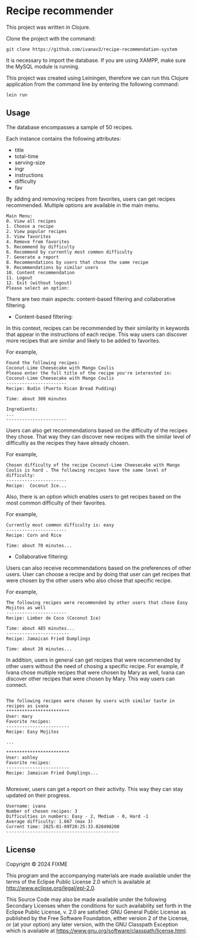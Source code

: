 # Recipe recommender

This project was written in Clojure.

Clone the project with the command:

`git clone https://github.com/ivanav3/recipe-recommendation-system`

It is necessary to import the database. If you are using XAMPP, make sure the MySQL module is running.

This project was created using Leiningen, therefore we can run this Clojure application from the command line by entering the following command:

`lein run`

## Usage

The database encompasses a sample of 50 recipes.

Each instance contains the following attributes:

- title
- total-time
- serving-size
- ingr
- instructions
- difficulty
- fav

By adding and removing recipes from favorites, users can get recipes recommended. Multiple options are available in the main menu.

```Welcome, user
Main Menu:
0. View all recipes
1. Choose a recipe
2. View popular recipes
3. View favorites
4. Remove from favorites
5. Recommend by difficulty
6. Recommend by currently most common difficulty
7. Generate a report
8. Recommendations by users that chose the same recipe
9. Recommendations by similar users
10. Content recommendation
11. Logout
12. Exit (without logout)
Please select an option:
```

There are two main aspects: content-based filtering and collaborative filtering.

- Content-based filtering:

In this context, recipes can be recommended by their similarity in keywords that appear in the instructions of each recipe. This way users can discover more recipes that are similar and likely to be added to favorites.

For example,

```
Found the following recipes:
Coconut-Lime Cheesecake with Mango Coulis
Please enter the full title of the recipe you're interested in:
Coconut-Lime Cheesecake with Mango Coulis
-----------------------
Recipe: Budin (Puerto Rican Bread Pudding)

Time: about 300 minutes

Ingredients:
...
-----------------------
```

Users can also get recommendations based on the difficulty of the recipes they chose. That way they can discover new recipes with the similar level of difficultiy as the recipes they have already chosen.

For example,

```
Chosen difficulty of the recipe Coconut-Lime Cheesecake with Mango Coulis is hard . The following recipes have the same level of difficulty:
-----------------------
Recipe:  Coconut Ice...
```

Also, there is an option which enables users to get recipes based on the most common difficulty of their favorites.

For example,

```
Currently most common difficulty is: easy
-----------------------
Recipe: Corn and Rice

Time: about 70 minutes...
```

- Collaborative filtering:

Users can also receive recommendations based on the preferences of other users. User can choose a recipe and by doing that user can get recipes that were chosen by the other users who also chose that specific recipe.

For example,

```
The following recipes were recommended by other users that chose Easy Mojitos as well
-----------------------
Recipe: Limber de Coco (Coconut Ice)

Time: about 485 minutes...
------------------------
Recipe: Jamaican Fried Dumplings

Time: about 20 minutes...
```

In addition, users in general can get recipes that were recommended by other users without the need of chosing a specific recipe. For example, if Ivana chose multiple recipes that were chosen by Mary as well, Ivana can discover other recipes that were chosen by Mary. This way users can connect.

```

The following recipes were chosen by users with similar taste in recipes as ivana
************************
User: mary
Favorite recipes:
------------------------
Recipe: Easy Mojitos

...

************************
User: ashley
Favorite recipes:
------------------------
Recipe: Jamaican Fried Dumplings...


```

Moreover, users can get a report on their activity. This way they can stay updated on their progress.

```
Username: ivana
Number of chosen recipes: 3
Difficulties in numbers: Easy - 2, Medium - 0, Hard -1
Average difficulty: 1.667 (max 3)
Current time: 2025-01-09T20:25:33.028498200
-------------------------------------------
```

## License

Copyright © 2024 FIXME

This program and the accompanying materials are made available under the
terms of the Eclipse Public License 2.0 which is available at
http://www.eclipse.org/legal/epl-2.0.

This Source Code may also be made available under the following Secondary
Licenses when the conditions for such availability set forth in the Eclipse
Public License, v. 2.0 are satisfied: GNU General Public License as published by
the Free Software Foundation, either version 2 of the License, or (at your
option) any later version, with the GNU Classpath Exception which is available
at https://www.gnu.org/software/classpath/license.html.
